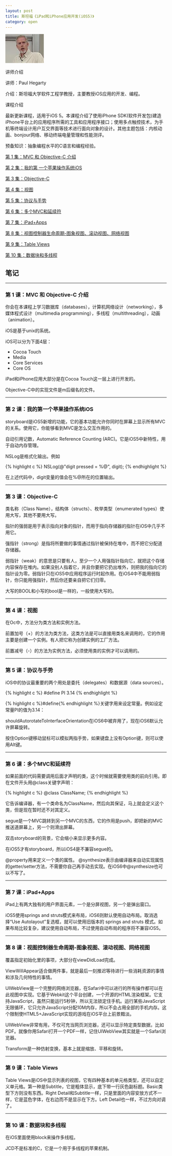 ```yaml
---
layout: post
title: 斯坦福《iPad和iPhone应用开发(iOS5)》
category: open
---
```

<img class="cover" alt="201205231357294b512" src="/images/2013/01/201205231357294b512.jpg" width="120" height="90" />

讲师介绍

讲师：Paul Hegarty

介绍：斯坦福大学软件工程学教授，主要教授iOS应用的开发、编程。

课程介绍

最新更新课程，适用于iOS 5。本课程介绍了使用iPhone SDK(软件开发包)建造iPhone平台上的应用程序所需的工具和应用程序接口；使用多点触控技术，为手机等终端设计用户互交界面等技术进行面向对象的设计。其他主题包括：内核动画、bonjour网络、移动终端电量管理和性能测评。

预备知识：抽象编程水平的C语言和编程经验。

[第 1 集：MVC 和 Objective-C 介绍](#mvc--objective-c-)

[第 2 集：我的第 一个苹果操作系统iOS](#ios)

[第 3 集：Objective-C](#objective-c)

[第 4 集：视图](#section-1)

[第 5 集：协议与手势](#section-2)

[第 6 集：多个MVC和延续符](#mvc)

[第 7 集：iPad+Apps](#ipadapps)

[第 8 集：视图控制器生命周期-图象视图、滚动视图、网络视图](#section-3)

[第 9 集：Table Views](#table-views)

[第 10 集：数据块和多线程](#section-4)

## 笔记

---

### 第 1 课：MVC 和 Objective-C 介绍

你会在本课程上学习数据库（databases），计算机网络设计（networking），多媒体程式设计（multimedia programming），多线程（multithreading），动画（animation）。

iOS是基于unix的系统。

iOS可以分为下面4层：

* Cocoa Touch
* Media
* Core Services
* Core OS

iPad和iPhone应用大部分是在Cocoa Touch这一层上进行开发的。

Objective-C中的实现文件是m后缀名的文件。

---

### 第 2 课：我的第一个苹果操作系统iOS

storyboard是iOS5新增的功能，它的基本功能允许你同时在屏幕上显示所有MVC的关系。使用它，你能够看到MVC是怎么交互作用的。

自动引用记数，Automatic Reference Counting (ARC)。它是iOS5中新特性，用于自动内存管理。

NSLog是格式化输出。例如

{% highlight c %}
NSLog(@"digit pressed = %@", digit);
{% endhighlight %}

在上述代码中，digit变量的值会在%@所在的位置输出。

---

### 第 3 课：Objective-C

类名称（Class Name），结构体（structs）、枚举类型（enumerated types）使用大写，其他不要用大写。

指针的强弱是用于表示指向对象的指针，而用于指向存储器的指针在iOS中几乎不用它。

强指针（strong）是指将所要做的事情通过指针被保持在堆中，而不把它分配道存储器。

弱指针（weak）的意思是只要有人，至少一个人用强指针指向它，就把这个存储内容保存在堆内。如果没别人指着它，并且你要把它扔出堆外，则把我的指向它的指针设为零。弱指针只在iOS5中应用程序运行时起作用。在iOS4中不能用弱指针，你只能用强指针，然后你还要亲自把它们归零。

大写的BOOL和小写的bool是一样的，一般使用大写的。

---

### 第 4 课：视图

在Oc中，方法分为类方法和实例方法。

前置加号（+）的方法为类方法，这类方法是可以直接用类名来调用的，它的作用主要是创建一个实例。有人把它称为创建实例的工厂方法。

前置减号（-）的方法为实例方法，必须使用类的实例才可以调用的。

---

### 第 5 课：协议与手势

iOS中的协议最重要的两个用处是委托（delegates）和数据源（data sources）。

{% highlight c %}
#define PI 3.14
{% endhighlight %}

{% highlight c %}#define{% endhighlight %}关键字用来设定常量。例如设定常量PI的值为3.14：

shouldAutorotateToInterfaceOrientation在iOS6中被弃用了，现在iOS6默认允许屏幕旋转。

按住Option键移动鼠标可以模拟两指手势，如果键盘上没有Option键，则可以使用Alt键。

---

### 第 6 课：多个MVC和延续符

如果前面的代码需要调用后面才声明的类，这个时候就需要使用类的前向引用。即在文件开头用@class关键字声明：

{% highlight c %}
@class ClassName;
{% endhighlight %}

它告诉编译器，有一个类命名为ClassName，然后向其保证，马上就会定义这个类，但是现在暂时还不对其定义。

segue是一个MVC跳转到另一个MVC的东西，它的作用是push，即把新的MVC推送道屏幕上，另一个则滑出屏幕。

双击storyboard的背景，它会缩小来显示更多内容。

在iOS5才有storyboard，所以iOS4是不兼容segue的。

@property用来定义一个类的属性。
@synthesize表示由编译器来自动实现属性的getter/setter方法，不需要你自己再手动去实现。在iOS6中@synthesize也可以不写了。

---

### 第 7 课：iPad+Apps

iPad上有两大独有的用户界面元素，一个是分屏视图，另一个是弹出窗口。

iOS5使用springs and struts模式来布局，iOS6则默认使用自动布局。取消选择“Use Autolayout”复选框，就可以使用旧版本的 springs and struts 模式。如果布局比较复杂，建议使用自动布局，不过使用自动布局的程序将不兼容iOS5。

---

### 第 8 课：视图控制器生命周期-图象视图、滚动视图、网络视图

覆盖指定初始化里的事项，大部分在viewDidLoad完成。

ViewWillAppear适合做两件事，就是最后一刻推迟等待进行一些消耗资源的事情和涉及几何特性的事情。

UIWebView是一个完整的网络浏览器，在Safari中可以进行的所有操作都可以在此视图中实现。它基于Webkit这个平台创建，一个开源的HTML渲染框架。它支持JavaScript，虽然只能运行5秒钟，所以无法锁定住手机。运行某些JavaScript无限循环，它只允许JavaScript分配10M内存，所以不会占用全部的手机内存。这个限制使HTML5+JavaScript实现的游戏在iOS平台上前景黯淡。

UIWebView非常有用，不仅可充当网页浏览器，还可以显示特定类型数据，比如PDF。就像你用Safari打开一个PDF一样，记住UIWebView其实就是一个Safari浏览器。

Transform是一种仿射变换，基本上就是缩放、平移和旋转。

---

### 第 9 课：Table Views

Table Views是iOS中显示列表的视图，它有四种基本的单元格类型，还可以自定义单元格。第一种是Subtitle，它是粗体显示，底下带一行灰色副标题。Basic类型下方则没有东西。Right Detail和Subtitle一样，只是里面的内容安放方式不一样，它是蓝色字体，在右边而不是显示在下方。Left Detail也一样，不过方向对调了。

---

### 第 10 课：数据块和多线程

在iOS里面使用block来操作多线程。

JCD不是标准的C，它是一个用于多线程的苹果机制。
